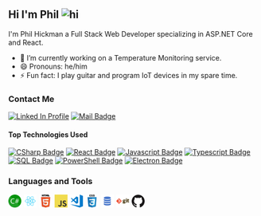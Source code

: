 ## Hi I'm Phil <img src="https://user-images.githubusercontent.com/1303154/88677602-1635ba80-d120-11ea-84d8-d263ba5fc3c0.gif" width="28px" alt="hi">

I'm Phil Hickman a Full Stack Web Developer specializing in ASP.NET Core and React.

- 🔭 I’m currently working on a Temperature Monitoring service.
- 😄 Pronouns: he/him
- ⚡ Fun fact: I play guitar and program IoT devices in my spare time.

### Contact Me
[![Linked In Profile](https://img.shields.io/badge/-LinkedIn-0077B5?style=flat&labelColor=black&logo=linkedin&logoColor=white)](https://www.linkedin.com/in/philliprhickman) [![Mail Badge](https://img.shields.io/badge/-Email-0077B5?style=flat&labelColor=black&logo=microsoft-outlook&logoColor=white)](mailto:phillip.r.hickman@outlook.com)


#### Top Technologies Used

<!-- TODO: Make technologies links takes you to repositories -->
[![CSharp Badge](https://img.shields.io/badge/-CSharp-239120?style=for-the-badge&labelColor=black&logo=C-sharp&logoColor=239120)](#) [![React Badge](https://img.shields.io/badge/-React-61DBFB?style=for-the-badge&labelColor=black&logo=react&logoColor=61DBFB)](#) [![Javascript Badge](https://img.shields.io/badge/-Javascript-F0DB4F?style=for-the-badge&labelColor=black&logo=javascript&logoColor=F0DB4F)](#) [![Typescript Badge](https://img.shields.io/badge/-Typescript-007acc?style=for-the-badge&labelColor=black&logo=typescript&logoColor=007acc)](#) [![SQL Badge](https://img.shields.io/badge/-SQL-CC2927?style=for-the-badge&labelColor=black&logo=microsoft-sql-server&logoColor=CC2927)](#) [![PowerShell Badge](https://img.shields.io/badge/-PowerShell-5391FE?style=for-the-badge&labelColor=black&logo=powershell&logoColor=#5391FE)](#) [![Electron Badge](https://img.shields.io/badge/-Electron-47848F?style=for-the-badge&labelColor=black&logo=electron&logoColor=white)](#)

### Languages and Tools

<img align="left" alt="C #" width="26px" src="https://raw.githubusercontent.com/github/explore/80688e429a7d4ef2fca1e82350fe8e3517d3494d/topics/csharp/csharp.png" />

<img align="left" alt="React" width="26px" style="margin-left: 5px;" src="https://raw.githubusercontent.com/github/explore/80688e429a7d4ef2fca1e82350fe8e3517d3494d/topics/react/react.png" />

<img align="left" alt="HTML5" width="26px" style="margin-left: 5px;" src="https://raw.githubusercontent.com/github/explore/80688e429a7d4ef2fca1e82350fe8e3517d3494d/topics/html/html.png" />

<img align="left" alt="JavaScript" width="26px" style="margin-left: 5px;" src="https://raw.githubusercontent.com/github/explore/80688e429a7d4ef2fca1e82350fe8e3517d3494d/topics/javascript/javascript.png" />

<img align="left" alt="Visual Studio Code" style="margin-left: 5px;" width="26px" src="https://raw.githubusercontent.com/github/explore/80688e429a7d4ef2fca1e82350fe8e3517d3494d/topics/visual-studio-code/visual-studio-code.png" />

<img align="left" alt="Sass" width="26px" style="margin-left: 5px;" src="https://raw.githubusercontent.com/github/explore/80688e429a7d4ef2fca1e82350fe8e3517d3494d/topics/css/css.png" />

<img align="left" alt="SQL" width="26px" style="margin-left: 5px;" src="https://raw.githubusercontent.com/github/explore/80688e429a7d4ef2fca1e82350fe8e3517d3494d/topics/sql/sql.png" />

<img align="left" alt="Git" width="26px" style="margin-left: 5px;" src="https://raw.githubusercontent.com/github/explore/80688e429a7d4ef2fca1e82350fe8e3517d3494d/topics/git/git.png" /> 

<img align="left" alt="Git" width="26px" style="margin-left: 5px;" src="https://raw.githubusercontent.com/github/explore/78df643247d429f6cc873026c0622819ad797942/topics/github/github.png" />

<br />
<br />
